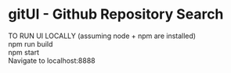 # gitUI - Github Repository Search

TO RUN UI LOCALLY (assuming node + npm are installed)  
   npm run build  
   npm start  
   Navigate to localhost:8888  